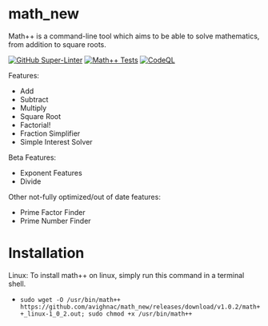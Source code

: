# math_new
Math++ is a command-line tool which aims to be able to solve mathematics, from addition to square roots. 

[![GitHub Super-Linter](https://github.com/avighnac/math_new/workflows/Lint%20Code%20Base/badge.svg)](https://github.com/marketplace/actions/super-linter) [![Math++ Tests](https://github.com/avighnac/math_new/actions/workflows/mathpp-tests.yml/badge.svg?branch=main)](https://github.com/avighnac/math_new/actions/workflows/mathpp-tests.yml) [![CodeQL](https://github.com/avighnac/math_new/actions/workflows/codeql-analysis.yml/badge.svg)](https://github.com/avighnac/math_new/actions/workflows/codeql-analysis.yml)

Features:
- Add
- Subtract
- Multiply
- Square Root
- Factorial!
- Fraction Simplifier
- Simple Interest Solver

Beta Features:
- Exponent Features
- Divide

Other not-fully optimized/out of date features:
- Prime Factor Finder
- Prime Number Finder

# Installation
 Linux: To install math++ on linux, simply run this command in a terminal shell.
 - `sudo wget -O /usr/bin/math++ https://github.com/avighnac/math_new/releases/download/v1.0.2/math++_linux-1_0_2.out; sudo chmod +x /usr/bin/math++`
